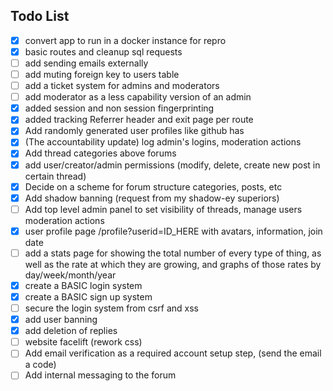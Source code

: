 ## Todo List

- [x] convert app to run in a docker instance for repro
- [x] basic routes and cleanup sql requests
- [ ] add sending emails externally
- [ ] add muting foreign key to users table
- [ ] add a ticket system for admins and moderators
- [ ] add moderator as a less capability version of an admin
- [x] added session and non session fingerprinting
- [x] added tracking Referrer header and exit page per route
- [x] Add randomly generated user profiles like github has
- [x] (The accountability update) log admin's logins, moderation actions
- [x] Add thread categories above forums
- [x] add user/creator/admin permissions (modify, delete, create new post in certain thread)
- [x] Decide on a scheme for forum structure categories, posts, etc
- [x] Add shadow banning (request from my shadow-ey superiors)
- [ ] Add top level admin panel to set visibility of threads, manage users moderation actions
- [x] user profile page /profile?userid=ID_HERE with avatars, information, join date
- [ ] add a stats page for showing the total number of every type of thing, as well as the rate at which they are growing, and graphs of those rates by day/week/month/year
- [x] create a BASIC login system
- [x] create a BASIC sign up system
- [ ] secure the login system from csrf and xss
- [x] add user banning
- [x] add deletion of replies
- [ ] website facelift (rework css)
- [ ] Add email verification as a required account setup step, (send the email a code)
- [ ] Add internal messaging to the forum